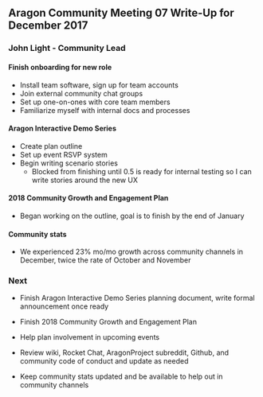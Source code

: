 ## Aragon Community Meeting 07 Write-Up for December 2017

### John Light - Community Lead

#### Finish onboarding for new role

- Install team software, sign up for team accounts
- Join external community chat groups
- Set up one-on-ones with core team members
- Familiarize myself with internal docs and processes

#### Aragon Interactive Demo Series

- Create plan outline
- Set up event RSVP system
- Begin writing scenario stories
  - Blocked from finishing until 0.5 is ready for internal testing so I can write stories around the new UX

#### 2018 Community Growth and Engagement Plan

- Began working on the outline, goal is to finish by the end of January

#### Community stats

- We experienced 23% mo/mo growth across community channels in December, twice the rate of October and November

### Next

- Finish Aragon Interactive Demo Series planning document, write formal announcement once ready

- Finish 2018 Community Growth and Engagement Plan

- Help plan involvement in upcoming events

- Review wiki, Rocket Chat, AragonProject subreddit, Github, and community code of conduct and update as needed

- Keep community stats updated and be available to help out in community channels
